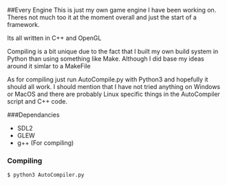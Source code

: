 ##Every Engine
This is just my own game engine I have been working on. Theres not much too it at the moment overall and just the start of a framework.

Its all written in C++ and OpenGL

Compiling is a bit unique due to the fact that I built my own build system in Python than using something like Make. Although I did base my ideas around it simlar to a MakeFile

As for compiling just run AutoCompile.py with Python3  and hopefully it should all work.  I should mention that I have not tried anything on Windows or MacOS and there are probably Linux specific things in the AutoCompiler script and C++ code.

###Dependancies
- SDL2
- GLEW
- g++ (For compiling)

### Compiling
`$ python3 AutoCompiler.py`